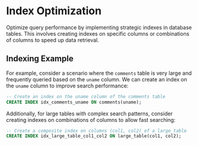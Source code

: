 # Index Optimization

Optimize query performance by implementing strategic indexes in database tables. This involves creating indexes on specific columns or combinations of columns to speed up data retrieval.

## Indexing Example

For example, consider a scenario where the `comments` table is very large and frequently queried based on the `uname` column. We can create an index on the `uname` column to improve search performance:

```sql
-- Create an index on the uname column of the comments table
CREATE INDEX idx_comments_uname ON comments(uname);
```
Additionally, for large tables with complex search patterns, consider creating indexes on combinations of columns to allow fast searching:

```sql
-- Create a composite index on columns (col1, col2) of a large_table
CREATE INDEX idx_large_table_col1_col2 ON large_table(col1, col2);
```
